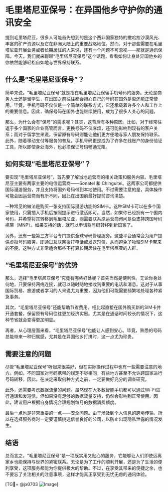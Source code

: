 # 毛里塔尼亚保号：在异国他乡守护你的通讯安全

提到毛里塔尼亚，很多人可能首先想到的是这个西非国家独特的撒哈拉沙漠风光、丰富的矿产资源以及它在非洲大陆上的重要战略地位。然而，对于那些需要在毛里塔尼亚开展业务或者长期居住的人来说，还有一个问题不可忽视——那就是通讯保障。今天，我们就来聊聊“毛里塔尼亚保号”这个话题，看看如何让身处异国他乡的你依然能够轻松自如地与世界保持联系。

## 什么是“毛里塔尼亚保号”？

简单来说，“毛里塔尼亚保号”就是指在毛里塔尼亚保留手机号码的服务。无论是商务人士还是留学生，在出国之前往往都会担心自己的号码在国外是否还能正常使用。毕竟，手机号码不仅仅是一个简单的联系方式，它还承载着许多个人和工作上的重要信息。因此，确保号码在国外也能继续使用，成为了很多人关心的问题。

那么，为什么会有“保号”的需求呢？其实，这背后有多种原因。比如，对于经常往返于多个国家的企业高管而言，更换号码不仅麻烦，还可能影响到现有的客户关系；而对于留学生来说，保留原有号码则能让他们更方便地与家人朋友保持联系。此外，随着移动支付等服务的普及，手机号码更是成为了许多在线账户的身份验证工具，所以即使身处海外，也必须保证号码畅通无阻。

## 如何实现“毛里塔尼亚保号”？

要实现“毛里塔尼亚保号”，首先要了解当地运营商的相关政策和服务内容。毛里塔尼亚主要有两家主要的电信运营商——Sonatel 和 Chinguitel。这两家公司都提供国际漫游服务，并且支持将国外号码带到本地使用。不过需要注意的是，具体操作可能会因运营商而有所不同，因此在出国前最好提前咨询清楚。

一种常见的做法是购买一张支持国际漫游功能的SIM卡。这种SIM卡可以在多个国家使用，只需插入手机后按照提示进行激活即可。当然，如果你已经拥有一个国内号码，并希望将其转移到毛里塔尼亚，则需要联系原运营商询问是否支持跨国号码携带（MNP）。如果支持的话，就可以申请将号码转移到新国家了。

另外，还有一些第三方平台专门提供全球号码管理服务。这些平台通常会为用户提供虚拟号码服务，即通过互联网拨打电话或发送短信，从而避免了物理SIM卡带来的不便。这种方式非常适合那些不打算长期居住在毛里塔尼亚的人群。

## “毛里塔尼亚保号”的优势

那么，选择“毛里塔尼亚保号”究竟有哪些好处呢？首先当然是便利性。无论你身处何地，只要保持网络连接，就可以随时随地接收到重要的电话和消息。这对于从事国际贸易、旅游或者学习的人来说尤为重要，因为他们可能需要频繁地处理各种紧急事务。

其次，“毛里塔尼亚保号”还能帮助节省费用。相比起直接在国外购买新的SIM卡并开通套餐，保留原有号码往往更加经济实惠。尤其是在通话时间较长的情况下，这种节省就会变得更加明显。

再者，从心理层面来看，“毛里塔尼亚保号”也能让人感到安心。毕竟，熟悉的号码总能带来一种归属感，尤其是在异国他乡打拼时，这一点尤为珍贵。

## 需要注意的问题

尽管“毛里塔尼亚保号”听起来很美好，但在实际操作过程中也有一些需要注意的地方。例如，不同国家对号码携带的规定不尽相同，有些地方甚至不允许跨国家进行号码转移。因此，在决定采取何种方式之前，一定要做好充分的调查研究。

此外，还需要考虑数据流量的问题。虽然现在大多数智能手机都可以通过Wi-Fi进行通话和发短信，但如果没有足够的数据流量支持，仍然会影响到正常使用。因此，建议用户根据自身情况合理规划每月的数据消费额度。

最后一点也是非常重要的一点——安全问题。由于涉及到个人信息的跨境传输，所以在选择服务商时一定要谨慎挑选信誉良好的公司，以防止出现隐私泄露的情况发生。

## 结语

总而言之，“毛里塔尼亚保号”是一项既实用又贴心的服务，它能够让人们即使远离家乡也能保持与世界的紧密联系。无论是为了工作的顺利开展，还是为了生活的便利享受，这项服务都能为你提供极大的帮助。不过，在享受其带来的便捷之余，也不要忘了关注相关的注意事项，这样才能真正享受到无忧无虑的通讯体验。

[TG💪+ @jx0703 ![Image](https://github.com/user-attachments/assets/dbca1d08-cadb-493c-b0ec-ad6f7a83f270)]